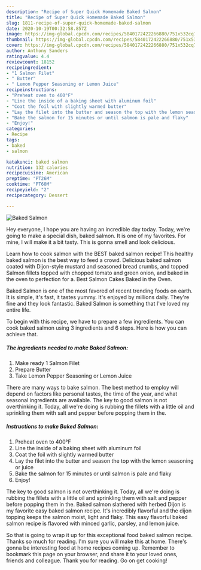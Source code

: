 ```yaml
---
description: "Recipe of Super Quick Homemade Baked Salmon"
title: "Recipe of Super Quick Homemade Baked Salmon"
slug: 1811-recipe-of-super-quick-homemade-baked-salmon
date: 2020-10-19T00:32:58.857Z
image: https://img-global.cpcdn.com/recipes/5840172422266880/751x532cq70/baked-salmon-recipe-main-photo.jpg
thumbnail: https://img-global.cpcdn.com/recipes/5840172422266880/751x532cq70/baked-salmon-recipe-main-photo.jpg
cover: https://img-global.cpcdn.com/recipes/5840172422266880/751x532cq70/baked-salmon-recipe-main-photo.jpg
author: Anthony Sanders
ratingvalue: 4.4
reviewcount: 18152
recipeingredient:
- "1 Salmon Filet"
- " Butter"
- " Lemon Pepper Seasoning or Lemon Juice"
recipeinstructions:
- "Preheat oven to 400°F"
- "Line the inside of a baking sheet with aluminum foil"
- "Coat the foil with slightly warmed butter"
- "Lay the filet into the butter and season the top with the lemon seasoning or juice"
- "Bake the salmon for 15 minutes or until salmon is pale and flaky"
- "Enjoy!"
categories:
- Recipe
tags:
- baked
- salmon

katakunci: baked salmon 
nutrition: 132 calories
recipecuisine: American
preptime: "PT26M"
cooktime: "PT60M"
recipeyield: "2"
recipecategory: Dessert

---
```



![Baked Salmon](https://img-global.cpcdn.com/recipes/5840172422266880/751x532cq70/baked-salmon-recipe-main-photo.jpg)

Hey everyone, I hope you are having an incredible day today. Today, we're going to make a special dish, baked salmon. It is one of my favorites. For mine, I will make it a bit tasty. This is gonna smell and look delicious.

Learn how to cook salmon with the BEST baked salmon recipe! This healthy baked salmon is the best way to feed a crowd. Delicious baked salmon coated with Dijon-style mustard and seasoned bread crumbs, and topped Salmon fillets topped with chopped tomato and green onion, and baked in the oven to perfection for a. Best Salmon Cakes Baked in the Oven.

Baked Salmon is one of the most favored of recent trending foods on earth. It is simple, it's fast, it tastes yummy. It's enjoyed by millions daily. They're fine and they look fantastic. Baked Salmon is something that I've loved my entire life.


To begin with this recipe, we have to prepare a few ingredients. You can cook baked salmon using 3 ingredients and 6 steps. Here is how you can achieve that.

<!--inarticleads1-->

##### The ingredients needed to make Baked Salmon:

1. Make ready 1 Salmon Filet
1. Prepare  Butter
1. Take  Lemon Pepper Seasoning or Lemon Juice


There are many ways to bake salmon. The best method to employ will depend on factors like personal tastes, the time of the year, and what seasonal ingredients are available. The key to good salmon is not overthinking it. Today, all we&#39;re doing is rubbing the fillets with a little oil and sprinkling them with salt and pepper before popping them in the. 

<!--inarticleads2-->

##### Instructions to make Baked Salmon:

1. Preheat oven to 400°F
1. Line the inside of a baking sheet with aluminum foil
1. Coat the foil with slightly warmed butter
1. Lay the filet into the butter and season the top with the lemon seasoning or juice
1. Bake the salmon for 15 minutes or until salmon is pale and flaky
1. Enjoy!


The key to good salmon is not overthinking it. Today, all we&#39;re doing is rubbing the fillets with a little oil and sprinkling them with salt and pepper before popping them in the. Baked salmon slathered with herbed Dijon is my favorite easy baked salmon recipe. It&#39;s incredibly flavorful and the dijon topping keeps the salmon moist, light and flaky. This easy flavorful baked salmon recipe is flavored with minced garlic, parsley, and lemon juice. 

So that is going to wrap it up for this exceptional food baked salmon recipe. Thanks so much for reading. I'm sure you will make this at home. There's gonna be interesting food at home recipes coming up. Remember to bookmark this page on your browser, and share it to your loved ones, friends and colleague. Thank you for reading. Go on get cooking!
